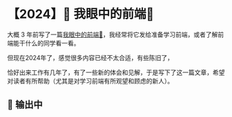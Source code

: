 # 【2024】🚧 我眼中的前端🧐

大概 3 年前写了一篇[我眼中的前端🧐](./whyfe.md)，我经常将它发给准备学习前端，或者了解前端能干什么的同学看一看。

但现在2024年了，感觉很多内容已经不太合适，有些陈旧了，

恰好出来工作有几年了，有了一些新的体会和见解，于是写下了这一篇文章，希望对读者有所帮助（尤其是对学习前端有所观望和顾虑的新人）。

## 🚧 输出中